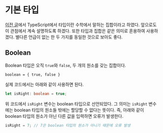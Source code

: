 # 기본 타입

[이전 글](typescript-type.md)에서 TypeScript에서 타입이란 수학에서 말하는 집합이라고 하였다. 앞으로도 이 관점에서 계속 설명하도록 하겠다. 
또한 타입과 집합은 같은 의미로 혼용하여 사용하겠다. 별다른 언급이 없는 한 두 가지를 동일한 것으로 보아도 좋다.

## Boolean
Boolean 타입은 오직 `true`와 `false`, 두 개의 원소를 갖는 집합이다.

```text
boolean = { true, false }
```

실제 코드에서는 아래와 같이 사용하면 된다.

```typescript
let isRight: boolean = true;
```

위 코드에서 `isRight` 변수는 boolean 타입으로 선언되었다. 그 의미는 `isRight` 변수에는 boolean 타입의 원소들 밖에는 할당할 수 없다는 뜻이다.
즉, 아래와 같이 boolean 타입의 원소가 아닌 다른 값을 입력하면 오류가 발생한다.

```typescript
isRight = 7; // 7은 boolean 타입의 원소가 아니기 때문에 오류 발생
```


